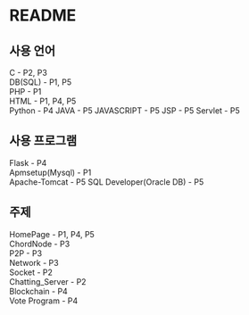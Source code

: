 # README
## 사용 언어
C - P2, P3  
DB(SQL) - P1, P5  
PHP - P1  
HTML - P1, P4, P5  
Python - P4
JAVA - P5
JAVASCRIPT - P5
JSP - P5
Servlet - P5

## 사용 프로그램
Flask - P4  
Apmsetup(Mysql) - P1  
Apache-Tomcat - P5
SQL Developer(Oracle DB) - P5

## 주제
HomePage - P1, P4, P5  
ChordNode - P3  
P2P - P3  
Network - P3  
Socket - P2  
Chatting_Server - P2  
Blockchain - P4  
Vote Program - P4  

